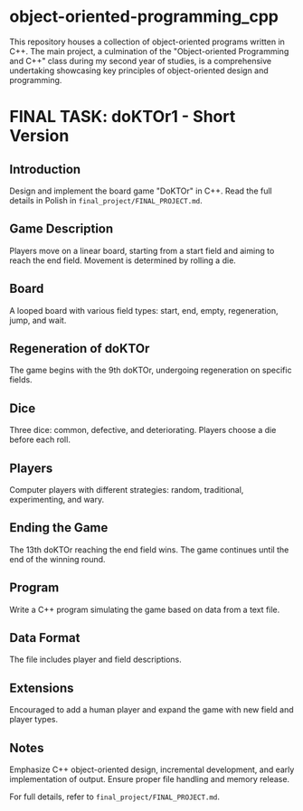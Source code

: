 # object-oriented-programming_cpp
This repository houses a collection of object-oriented programs written in C++. The main project, a culmination of the "Object-oriented Programming and C++" class during my second year of studies, is a comprehensive undertaking showcasing key principles of object-oriented design and programming.

# FINAL TASK: doKTOr1 - Short Version

## Introduction
Design and implement the board game "DoKTOr" in C++. Read the full details in Polish in `final_project/FINAL_PROJECT.md`.

## Game Description
Players move on a linear board, starting from a start field and aiming to reach the end field. Movement is determined by rolling a die.

## Board
A looped board with various field types: start, end, empty, regeneration, jump, and wait.

## Regeneration of doKTOr
The game begins with the 9th doKTOr, undergoing regeneration on specific fields.

## Dice
Three dice: common, defective, and deteriorating. Players choose a die before each roll.

## Players
Computer players with different strategies: random, traditional, experimenting, and wary.

## Ending the Game
The 13th doKTOr reaching the end field wins. The game continues until the end of the winning round.

## Program
Write a C++ program simulating the game based on data from a text file.

## Data Format
The file includes player and field descriptions.

## Extensions
Encouraged to add a human player and expand the game with new field and player types.

## Notes
Emphasize C++ object-oriented design, incremental development, and early implementation of output. Ensure proper file handling and memory release.

For full details, refer to `final_project/FINAL_PROJECT.md`.

